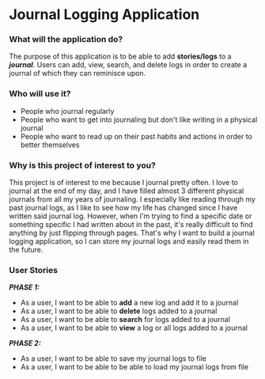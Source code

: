 # Journal Logging Application

### What will the application do?

The purpose of this application is to be able to add **stories/logs**
to a ***journal***. Users can add, view, search, and delete logs in order to create
a journal of which they can reminisce upon. 

### Who will use it?

- People who journal regularly
- People who want to get into journaling but don't like 
writing in a physical journal
- People who want to read up on their past habits and actions
in order to better themselves

### Why is this project of interest to you?

This project is of interest to me because I journal pretty often.
I love to journal at the end of my day, and I have filled almost 3 different physical journals
from all my years of journaling. I especially like reading through my
past journal logs, as I like to see how my life has changed since
I have written said journal log. However, when I'm trying to find a specific date
or something specific I had written about in the past, it's really difficult
to find anything by just flipping through pages. That's why I want to build a
journal logging application, so I can store my journal logs and easily read them
in the future.

### User Stories

***PHASE 1:***

- As a user, I want to be able to **add** a new log and add it to a journal
- As a user, I want to be able to **delete** logs added to a journal
- As a user, I want to be able to **search** for logs added to a journal
- As a user, I want to be able to **view** a log or all logs added to a journal

***PHASE 2:***

- As a user, I want to be able to save my journal logs to file 
- As a user, I want to be able to be able to load my journal logs from file
